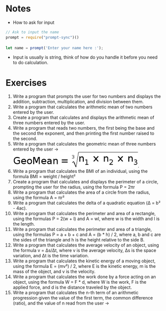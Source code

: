 # Notes
- How to ask for input
```javascript
// Ask to input the name
prompt = require("prompt-sync")()

let name = prompt('Enter your name here :');
```
- Input is usually is string, think of how do you handle it before you need to do calculation.

# Exercises
1. Write a program that prompts the user for two numbers and displays the addition, subtraction, multiplication, and division between them.
2. Write a program that calculates the arithmetic mean of two numbers entered by the user.
3. Create a program that calculates and displays the arithmetic mean of three numbers entered by the user.
4. Write a program that reads two numbers, the first being the base and the second the exponent, and then printing the first number raised to the second.
5. Write a program that calculates the geometric mean of three numbers entered by the user → ![geometric mean](./images/image_rsrc1ZR.jpg).
6. Write a program that calculates the BMI of an individual, using the formula BMI = weight / height²
7. Create a program that calculates and displays the perimeter of a circle, prompting the user for the radius, using the formula P = 2πr
8. Write a program that calculates the area of a circle from the radius, using the formula A = πr²
9. Write a program that calculates the delta of a quadratic equation (Δ = b² - 4ac).
10. Write a program that calculates the perimeter and area of a rectangle, using the formulas P = 2(w + l) and A = wl, where w is the width and l is the length.
11. Write a program that calculates the perimeter and area of a triangle, using the formulas P = a + b + c and A = (b * h) / 2, where a, b and c are the sides of the triangle and h is the height relative to the side B.
12. Write a program that calculates the average velocity of an object, using the formula v = Δs/Δt, where v is the average velocity, Δs is the space variation, and Δt is the time variation.
13. Write a program that calculates the kinetic energy of a moving object, using the formula E = (mv²) / 2, where E is the kinetic energy, m is the mass of the object, and v is the velocity.
14.  Write a program that calculates the work done by a force acting on an object, using the formula W = F * d, where W is the work, F is the applied force, and d is the distance traveled by the object.
15. Write a program that calculates the n-th term of an arithmetic progression given the value of the first term, the common difference (ratio), and the value of n read from the user  → 